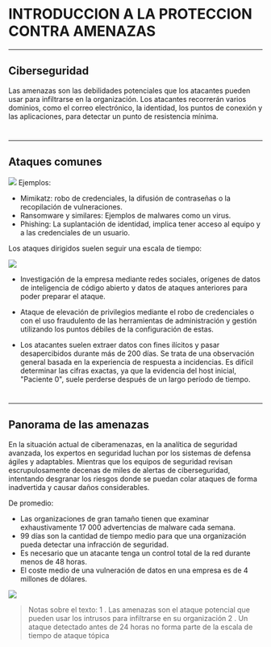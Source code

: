 # INTRODUCCION A LA PROTECCION CONTRA AMENAZAS
---
## Ciberseguridad
Las amenazas son las debilidades potenciales que los atacantes pueden usar para infiltrarse en la organización. Los atacantes recorrerán varios dominios, como el correo electrónico, la identidad, los puntos de conexión y las aplicaciones, para detectar un punto de resistencia mínima.

#
---
## Ataques comunes
![](https://docs.microsoft.com/es-es/learn/m365/m365-security-threat-define/media/common-threats-intro.png)
Ejemplos: 
 - Mimikatz: robo de credenciales, la difusión de contraseñas o la recopilación de vulneraciones. 
 - Ransomware y similares: Ejemplos de malwares como un virus. 
 - Phishing: La suplantación de identidad, implica tener acceso al equipo y a las credenciales de un usuario.

Los ataques dirigidos suelen seguir una escala de tiempo:

![](https://docs.microsoft.com/es-es/learn/m365/m365-security-threat-define/media/typical-attack-timeline.png)

- Investigación de la empresa mediante redes sociales, orígenes de datos de inteligencia de código abierto y datos de ataques anteriores para poder preparar el ataque.

- Ataque de elevación de privilegios mediante el robo de credenciales o con el uso fraudulento de las herramientas de administración y gestión utilizando los puntos débiles de la configuración de estas.
- Los atacantes suelen extraer datos con fines ilícitos y pasar desapercibidos durante más de 200 días. Se trata de una observación general basada en la experiencia de respuesta a incidencias. Es difícil determinar las cifras exactas, ya que la evidencia del host inicial, "Paciente 0", suele perderse después de un largo período de tiempo.

#
---
## Panorama de las amenazas

En la situación actual de ciberamenazas, en la analítica de seguridad avanzada, los expertos en seguridad luchan por los sistemas de defensa ágiles y adaptables. Mientras que los equipos de seguridad revisan escrupulosamente decenas de miles de alertas de ciberseguridad, intentando desgranar los riesgos donde se puedan colar ataques de forma inadvertida y causar daños considerables.

De promedio:

- Las organizaciones de gran tamaño tienen que examinar exhaustivamente 17 000 advertencias de malware cada semana.
- 99 días son la cantidad de tiempo medio para que una organización pueda detectar una infracción de seguridad.
- Es necesario que un atacante tenga un control total de la red durante menos de 48 horas.
- El coste medio de una vulneración de datos en una empresa es de 4 millones de dólares.

![](https://docs.microsoft.com/es-es/learn/m365/m365-security-threat-define/media/intelligence-matters.png)

> Notas sobre el texto: 
> 1 . Las amenazas son el ataque potencial que pueden usar los intrusos para infiltrarse en su organización
> 2 . Un ataque detectado antes de 24 horas no forma parte de la escala de tiempo de ataque tópica

